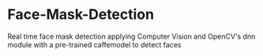 # Face-Mask-Detection
Real time face mask detection applying Computer Vision and OpenCV's dnn module with a pre-trained caffemodel to detect faces

